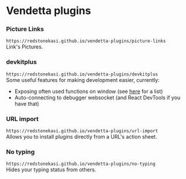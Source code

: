 # Vendetta plugins

### Picture Links
`https://redstonekasi.github.io/vendetta-plugins/picture-links`  
Link's Pictures.

### devkitplus
`https://redstonekasi.github.io/vendetta-plugins/devkitplus`  
Some useful features for making development easier, currently:

- Exposing often used functions on window (see
  [here](https://github.com/redstonekasi/vendetta-plugins/blob/main/plugins/devkitplus/globals.js)
  for a list)
- Auto-connecting to debugger websocket (and React DevTools if you have that)

### URL import
`https://redstonekasi.github.io/vendetta-plugins/url-import`  
Allows you to install plugins directly from a URL's action sheet.

### No typing
`https://redstonekasi.github.io/vendetta-plugins/no-typing`  
Hides your typing status from others.
